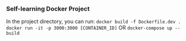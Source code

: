 ### Self-learning Docker Project

In the project directory, you can run:
`
docker build -f Dockerfile.dev .
`
`
docker run -it -p 3000:3000 [CONTAINER_ID]
`
OR
`
docker-compose up --build
`
